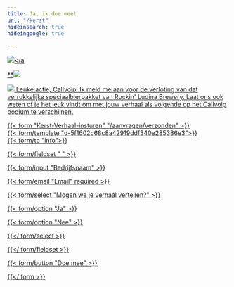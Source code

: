 ```yaml
---
title: Ja, ik doe mee!
url: "/kerst"
hideinsearch: true
hideingoogle: true

---
```


<a href="https://play.google.com/store/apps/details?id=com.digifoon.qaller&hl=nl" target="_blank"><img src="https://res.cloudinary.com/callvoip/image/upload/v1570785365/googleplay_a46nvl.png"></a

**![](https://res.cloudinary.com/callvoip/image/upload/v1568809641/quote_y5hx0z.png)  


<img src="/v1570097106/500_lux9iz.jpg"></img>
Leuke actie, Callvoip! Ik meld me aan voor de verloting van dat verrukkelijke speciaalbierpakket van Rockin' Ludina Brewery. Laat ons ook weten of je het leuk vindt om met jouw verhaal als volgende op het Callvoip podium te verschijnen.

{{< form "Kerst-Verhaal-insturen" "/aanvragen/verzonden" >}}  
{{< form/template "d-5f1602c68c8a42919ddf340e285386e3">}}  
{{< form/to "info">}}

{{< form/fieldset " " >}}

{{< form/input "Bedrijfsnaam" >}}

{{< form/email "Email" required >}}

{{< form/select "Mogen we je verhaal vertellen?" >}}

{{< form/option "Ja" >}}

{{< form/option "Nee" >}}

{{</ form/select >}}

{{</ form/fieldset >}}

{{< form/button "Doe mee" >}}

{{</ form >}}
